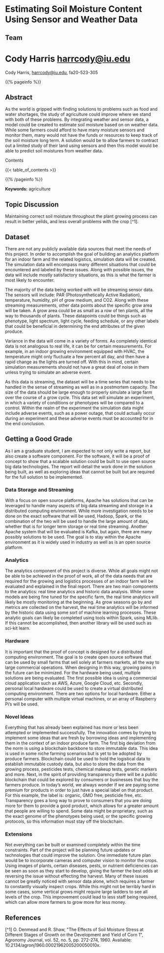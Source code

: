 # Estimating Soil Moisture Content Using Sensor and Weather Data

## Team
Cody Harris
harrcody@iu.edu
=======
Cody Harris, harrcody@iu.edu, fa20-523-305

{{% pageinfo %}}

## Abstract

As the world is gripped with finding solutions to problems such as food and water shortages, the study of agriculture could improve where we stand with both of these problems. By integrating weather and sensor data, a model could be created to estimate soil moisture based on on weather data. While some farmers could afford to have many moisture sensors and monitor them, many would not have the funds or resources to keep track of the soil moisture long term. A solution would be to allow farmers to contract out a limited study of their land using sensors and then this model would be able to predict soil moistures from weather data.
 
Contents

{{< table_of_contents >}}

{{% /pageinfo %}}

**Keywords:** agriculture

## Topic Discussion

Maintaining correct soil moisture throughout the plant growing process can result in better yeilds, and less overall problems with the crop [^1]. 

## Dataset
There are not any publicly available data sources that meet the needs of this project. In order to accomplish the goal of building an analytics platform for an indoor farm and the related logistics, simulation data will be created. The simulation data will encompass many different situations that could be encountered and labeled by these issues. Along with possible issues, the data will include mostly satisfactory situations, as this is what the farmer is most likely to encounter.

The majority of the data being worked with will be streaming sensor data. The sensors will include: PAR (Photosynthetically Active Radiation), temperature, humidity, pH of grow medium, and CO2. Along with these streaming measurements, other data points about the specific grow area will be taken. A grow area could be as small as a row of ten plants, all the way to thousands of plants. These datapoints could be things such as phenotype, light spectrum, light cycle, feeding schedule, or any other labels that could be beneficial in determining the end attributes of the given produce. 

Variance in the data will come in a variety of forms. As completely identical data is not analogous to real life, it can be for certain measurements. For example, in an indoor growing environment equipped with HVAC, the temperature might only fluctuate a few percent all day, and then have a rapid change as the lights are turned off. With this in mind, certain simulation measurements should not have a great deal of noise in them unless trying to simulate an adverse event.

As this data is streaming, the dataset will be a time series that needs to be handled in the sense of streaming as well as in a postmortem capacity. The size of the data should be large enough to properly simulate a large farm over the course of a grow cycle. This data set will simulate an experiment, in which a variety of conditions or phenotypes will be compared to a control. Within the realm of the experiment the simulation data might include adverse events, such as a power outage, that could actually occur during an experiment and these adverse events must be accounted for in the end conclusion. 

## Getting a Good Grade
As I am a graduate student, I am expected to not only write a report, but also create a software component. For the software, it will be a proof of concept to show that a scalable solution could be built to use open source big data technologies. The report will detail the work done in the solution being built, as well as exploring ideas that cannot be built but are required for the full solution to be implemented. 

### Data Storage and Streaming
With a focus on open source platforms, Apache has solutions that can be leveraged to handle many aspects of big data streaming and storage in a distributed computing environment. While more investigation needs to be done on the exact software that will be used, Hadoop, Spark, or the combination of the two will be used to handle the large amount of data, whether that is for longer term storage or real time streaming. Another Apache system that will be evaluated is Kafka, but again, there are many possibly solutions to be used. The goal is to stay within the Apache environment as it is widely used in industry as well as is an open source platform.

### Analytics
The analytics component of this project is diverse. While all goals might not be able to be achieved in the proof of work, all of the data needs that are required for the growing and logistics processes of an indoor farm will be evaluated and explained in the final report. There are two main components to the analytics: real time analytics and historic data analysis. While some models are being fine tuned for the specific farm, the real time analytics will likely be mostly monitoring at the beginning. As grow seasons go by and metrics are collected on the harvest, the real time analytics will be informed by the historic data using some sort of machine learning processes. These analytic goals can likely be completed using tools within Spark, using MLlib. If this cannot be accomplished, then another library will be used such as sci-kit learn. 

### Hardware
It is important that the proof of concept is designed for a distributed computing environment. The goal is to create open source software that can be used by small farms that sell solely at farmers markets, all the way to large commercial operations. When designing in this way, growing pains in the future can be minimized. For the hardware being used, multiple solutions are being evaluated. The first possible idea is using a commercial cloud application such as AWS, Azure, Google Cloud, etc. Secondly, personal local hardware could be used to create a virtual distributed computing environment. There are two options for local hardware. Either a personal computer with multiple virtual machines, or an array of Raspberry Pi’s will be used. 

### Novel Ideas
Everything that has already been explained has more or less been attempted or implemented successfully. The innovation comes by trying to implement some ideas that are fresh by borrowing ideas and implementing them in the context of an indoor produce farm. The first big deviation from the norm is using a blockchain backbone to store immutable data. This idea is used in some niche farming scenarios but is yet to be adopted by produce farmers. Blockchain could be used to hold the logistical data to establish immutable custody data, but also to store the data from the growing process, pesticides tests, chemical makeup tests, genetic markers and more. Next, in the spirit of providing transparency there will be a public blockchain that could be explored by consumers or businesses that buy the farmers produce. In today’s world, we always wonder if we are paying some premium for products in order to just have a special label on that product. For this example, the label is: organic, GMO free, pesticide free, etc. Transparency goes a long way to prove to consumers that you are doing more for them to provide a good product, which allows for a greater amount that people are willing to spend. Some data might be proprietary, such as the exact genome of the phenotypes being used, or the specific growing protocols, so this information must stay off the blockchain.

### Extensions
Not everything can be built or examined completely within the time constraints. Part of the project will be planning future updates or technologies that could improve the solution. One immediate future plan would be to incorporate cameras and computer vision to monitor the crops. Using images of plants, certain diseases, pests, or nutrient deficiencies can be seen as soon as they start to develop, giving the farmer the best odds at reversing the issue without effecting the harvest. Many of these issues cannot be greatly noticed with sensor data alone, which requires a farmer to constantly visually inspect crops. While this might not be terribly hard in some cases, some vertical grows might require large ladders to see all levels of the crop. This improvement could lead to less staff being required, which can allow more farmers to grow more for less money. 

## References
[^1] O. Denmead and R. Shaw, "The Effects of Soil Moisture Stress at Different Stages of Growth on the Development and Yield of Corn 1", Agronomy Journal, vol. 52, no. 5, pp. 272-274, 1960. Available: 10.2134/agronj1960.00021962005200050010x.
